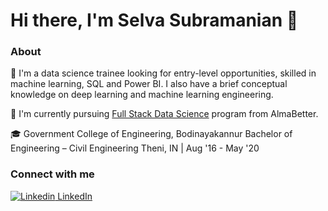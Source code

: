 # Hi there, I'm Selva Subramanian 👋

### **About**
🔭 I'm a data science trainee looking for entry-level opportunities, skilled in machine learning, SQL and Power BI. I also have a brief conceptual knowledge on deep learning and machine learning engineering.

🌱 I'm currently pursuing [Full Stack Data Science](https://www.almabetter.com/courses/data-science-pro-program) program from AlmaBetter. 

🎓 Government College of Engineering, Bodinayakannur
Bachelor of Engineering – Civil Engineering	Theni, IN | Aug '16 - May '20
 
### **Connect with me**
[![Linkedin](https://i.stack.imgur.com/gVE0j.png) LinkedIn](linkedin.com/in/selva-subramanian-957361191)
